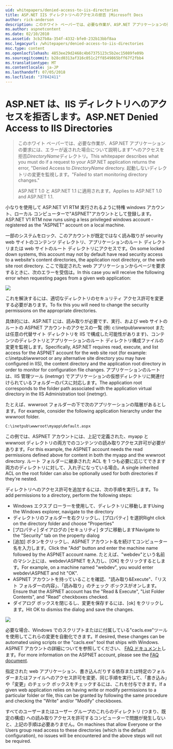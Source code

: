 ```yaml
---
uid: whitepapers/denied-access-to-iis-directories
title: ASP.NET IIS ディレクトリへのアクセスの拒否 |Microsoft Docs
author: rick-anderson
description: このホワイト ペーパーでは、必要な作業が、ASP.NET アプリケーションの要求は、"ディレクトリを拒否する このエラーを返した場合について説明します。 %S に失敗しました.
ms.author: aspnetcontent
ms.date: 02/10/2010
ms.assetid: 3cb27b8a-354f-4332-bfe0-232b13bbf8aa
msc.legacyurl: /whitepapers/denied-access-to-iis-directories
msc.type: content
ms.openlocfilehash: 4853ee29d2468c4b67375123c5b2ec15089fe09b
ms.sourcegitcommit: b28cd0313af316c051c2ff8549865bff67f2fbb4
ms.translationtype: MT
ms.contentlocale: ja-JP
ms.lasthandoff: 07/05/2018
ms.locfileid: "37842411"
---
```

<a name="aspnet-denied-access-to-iis-directories"></a><span data-ttu-id="0b9ad-104">ASP.NET は、IIS ディレクトリへのアクセスを拒否します。</span><span class="sxs-lookup"><span data-stu-id="0b9ad-104">ASP.NET Denied Access to IIS Directories</span></span>
====================
> <span data-ttu-id="0b9ad-105">このホワイト ペーパーでは、必要な作業が、ASP.NET アプリケーションの要求には、エラーが返された場合について説明します"へのアクセスを拒否*DirectoryName*ディレクトリ。</span><span class="sxs-lookup"><span data-stu-id="0b9ad-105">This whitepaper describes what you must do if a request to your ASP.NET application returns the error, "Denied Access to *DirectoryName* directory.</span></span> <span data-ttu-id="0b9ad-106">起動しないディレクトリの変更を監視します。"</span><span class="sxs-lookup"><span data-stu-id="0b9ad-106">Failed to start monitoring directory changes."</span></span>
> 
> <span data-ttu-id="0b9ad-107">ASP.NET 1.0 と ASP.NET 1.1 に適用されます。</span><span class="sxs-lookup"><span data-stu-id="0b9ad-107">Applies to ASP.NET 1.0 and ASP.NET 1.1.</span></span>


<span data-ttu-id="0b9ad-108">小なりを使用して ASP.NET V1 RTM 実行されるように特権 windows アカウント、ローカル コンピューターで"ASPNET"アカウントとして登録します。</span><span class="sxs-lookup"><span data-stu-id="0b9ad-108">ASP.NET V1 RTM now runs using a less privileged windows account - registered as the "ASPNET" account on a local machine.</span></span>

<span data-ttu-id="0b9ad-109">一部のシステムをロック、このアカウントが既定ではなく読み取りが security web サイトのコンテンツ ディレクトリ、アプリケーションのルート ディレクトリまたは web サイトのルート ディレクトリにアクセスです。</span><span class="sxs-lookup"><span data-stu-id="0b9ad-109">On some locked down systems, this account may not by default have read security access to a website's content directories, the application root directory, or the web site root directory.</span></span> <span data-ttu-id="0b9ad-110">ここで指定された web アプリケーションからページを要求するときに、次のエラーを受信は。</span><span class="sxs-lookup"><span data-stu-id="0b9ad-110">In this case you will receive the following error when requesting pages from a given web application:</span></span>

![](denied-access-to-iis-directories/_static/image1.jpg)

<span data-ttu-id="0b9ad-111">これを解決するには、適切なディレクトリのセキュリティ アクセス許可を変更する必要があります。</span><span class="sxs-lookup"><span data-stu-id="0b9ad-111">To fix this you will need to change the security permissions on the appropriate directories.</span></span>

<span data-ttu-id="0b9ad-112">具体的には、ASP.NET には、読み取りが必要です、実行、および web サイトのルートの ASPNET アカウントのアクセスの一覧 (例: c:\inetpub\wwwroot または任意の代替サイト ディレクトリを IIS で構成した可能性があります)、コンテンツのディレクトリとアプリケーションのルート ディレクトリ構成ファイルの変更を監視します。</span><span class="sxs-lookup"><span data-stu-id="0b9ad-112">Specifically, ASP.NET requires read, execute, and list access for the ASPNET account for the web site root (for example: c:\inetpub\wwwroot or any alternative site directory you may have configured in IIS), the content directory and the application root directory in order to monitor for configuration file changes.</span></span> <span data-ttu-id="0b9ad-113">アプリケーションのルートは、IIS 管理ツール (inetmgr) でアプリケーションの仮想ディレクトリに関連付けられているフォルダーのパスに対応します。</span><span class="sxs-lookup"><span data-stu-id="0b9ad-113">The application root corresponds to the folder path associated with the application virtual directory in the IIS Administration tool (inetmgr).</span></span>

<span data-ttu-id="0b9ad-114">たとえば、wwwroot フォルダーの下で次のアプリケーションの階層があるとします。</span><span class="sxs-lookup"><span data-stu-id="0b9ad-114">For example, consider the following application hierarchy under the wwwroot folder.</span></span>

`C:\inetpub\wwwroot\myapp\default.aspx`

<span data-ttu-id="0b9ad-115">この例では、ASPNET アカウントには、上記で定義された、myapp と wwwroot ディレクトリの両方でのコンテンツの読み取りアクセス許可が必要があります。</span><span class="sxs-lookup"><span data-stu-id="0b9ad-115">For this example, the ASPNET account needs the read permissions defined above for content in both the myapp and the wwwroot directory.</span></span> <span data-ttu-id="0b9ad-116">ルート フォルダーに継承された ACL を 1 つも必要に応じてできます両方のディレクトリに対して、入れ子になっている場合。</span><span class="sxs-lookup"><span data-stu-id="0b9ad-116">A single inherited ACL on the root folder can also be optionally used for both directories if they're nested.</span></span>

<span data-ttu-id="0b9ad-117">ディレクトリへのアクセス許可を追加するには、次の手順を実行します。</span><span class="sxs-lookup"><span data-stu-id="0b9ad-117">To add permissions to a directory, perform the following steps:</span></span>

- <span data-ttu-id="0b9ad-118">Windows エクスプ ローラーを使用して、ディレクトリに移動します</span><span class="sxs-lookup"><span data-stu-id="0b9ad-118">Using the Windows explorer, navigate to the directory</span></span>
- <span data-ttu-id="0b9ad-119">ディレクトリのフォルダーを右クリックし、[プロパティ] を選択</span><span class="sxs-lookup"><span data-stu-id="0b9ad-119">Right click on the directory folder and choose "Properties"</span></span>
- <span data-ttu-id="0b9ad-120">[プロパティ] ダイアログの [セキュリティ] タブに移動します</span><span class="sxs-lookup"><span data-stu-id="0b9ad-120">Navigate to the "Security" tab on the property dialog</span></span>
- <span data-ttu-id="0b9ad-121">[追加] ボタンをクリックし、ASPNET アカウント名を続けてコンピューター名を入力します。</span><span class="sxs-lookup"><span data-stu-id="0b9ad-121">Click the "Add" button and enter the machine name followed by the ASPNET account name.</span></span> <span data-ttu-id="0b9ad-122">たとえば、"webdev"という名前のマシン上には、webdev\ASPNET を入力し、[OK] をクリックするとします。</span><span class="sxs-lookup"><span data-stu-id="0b9ad-122">For example, on a machine named "webdev", you would enter webdev\ASPNET and hit "OK".</span></span>
- <span data-ttu-id="0b9ad-123">ASPNET アカウントを持っていることを確認、"読み取り&amp;Execute"、「リスト フォルダーの内容」、「読み取り」のチェック ボックスがオンします。</span><span class="sxs-lookup"><span data-stu-id="0b9ad-123">Ensure that the ASPNET account has the "Read &amp; Execute", "List Folder Contents", and "Read" checkboxes checked.</span></span>
- <span data-ttu-id="0b9ad-124">ダイアログ ボックスを閉じるし、変更を保存するには、[ok] をクリックします。</span><span class="sxs-lookup"><span data-stu-id="0b9ad-124">Hit OK to dismiss the dialog and save the changes.</span></span>

![](denied-access-to-iis-directories/_static/image2.jpg)

<span data-ttu-id="0b9ad-125">必要な場合、Windows でのスクリプトまたはに付属している"cacls.exe"ツールを使用してこれらの変更を自動化できます。</span><span class="sxs-lookup"><span data-stu-id="0b9ad-125">If desired, these changes can be automated using scripts or the "cacls.exe" tool that ships with Windows.</span></span> <span data-ttu-id="0b9ad-126">ASPNET アカウントの詳細についてを参照してください、 [FAQ ドキュメント](https://go.microsoft.com/fwlink/?LinkId=5828)します。</span><span class="sxs-lookup"><span data-stu-id="0b9ad-126">For more information on the ASPNET account, please see the [FAQ document](https://go.microsoft.com/fwlink/?LinkId=5828).</span></span>

<span data-ttu-id="0b9ad-127">指定された web アプリケーション、書き込んだりする依存または特定のフォルダーまたはファイルへのアクセス許可を変更、同じ手順を実行して、「書き込み」や「変更」のチェック ボックスをチェックするには、これを付与できます。</span><span class="sxs-lookup"><span data-stu-id="0b9ad-127">If a given web application relies on having write or modify permissions to a particular folder or file, this can be granted by following the same procedure and checking the "Write" and/or "Modify" checkboxes.</span></span>

<span data-ttu-id="0b9ad-128">すべてのユーザーまたはユーザー グループのこれらのディレクトリ (つまり、既定の構成) への読み取りアクセスを許可するコンピューターで問題が発生しないと、上記の手順は必要ありません。</span><span class="sxs-lookup"><span data-stu-id="0b9ad-128">On machines that allow Everyone or the Users group read access to these directories (which is the default configuration), no issues will be encountered and the above steps will not be required.</span></span>
